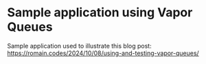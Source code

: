 # Sample application using Vapor Queues 

Sample application used to illustrate this blog post: https://romain.codes/2024/10/08/using-and-testing-vapor-queues/